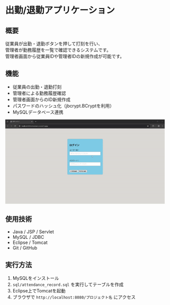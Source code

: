 # 出勤/退勤アプリケーション

## 概要
従業員が出勤・退勤ボタンを押して打刻を行い、  
管理者が勤務履歴を一覧で確認できるシステムです。  
管理者画面から従業員IDや管理者IDの新規作成が可能です。

## 機能
- 従業員の出勤・退勤打刻
- 管理者による勤務履歴確認
- 管理者画面からのID新規作成
- パスワードのハッシュ化（jbcrypt.BCryptを利用）
- MySQLデータベース連携

![出勤・退勤動作デモ](screenshots/attendance_record.gif)

## 使用技術
- Java / JSP / Servlet
- MySQL / JDBC
- Eclipse / Tomcat
- Git / GitHub

## 実行方法
1.  MySQLをインストール
2. `sql/attendance_record.sql` を実行してテーブルを作成
3. Eclipse上でTomcatを起動
4. ブラウザで `http://localhost:8080/プロジェクト名` にアクセス

